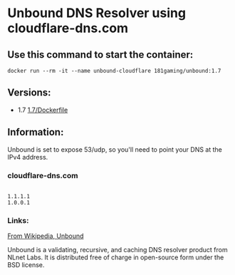 # Unbound DNS Resolver using cloudflare-dns.com

## Use this command to start the container: 

```
docker run --rm -it --name unbound-cloudflare 181gaming/unbound:1.7
```

## Versions:

* 1.7 [1.7/Dockerfile](https://github.com/nicholashoule/docker/tree/master/unbound/1.7)

## Information:

Unbound is set to expose 53/udp, so you'll need to point your DNS at the IPv4 address.

### cloudflare-dns.com

```

1.1.1.1
1.0.0.1

```

### Links:

[From Wikipedia, Unbound](https://en.wikipedia.org/wiki/Unbound_(DNS_server))

Unbound is a validating, recursive, and caching DNS resolver product from NLnet Labs. It is distributed free of charge in open-source form under the BSD license.
